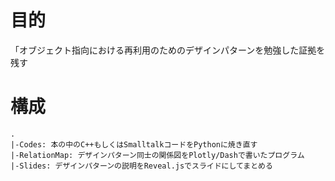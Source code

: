 # 目的

「オブジェクト指向における再利用のためのデザインパターンを勉強した証拠を残す

# 構成

```
.
|-Codes: 本の中のC++もしくはSmalltalkコードをPythonに焼き直す
|-RelationMap: デザインパターン同士の関係図をPlotly/Dashで書いたプログラム
|-Slides: デザインパターンの説明をReveal.jsでスライドにしてまとめる
```
